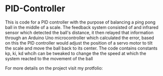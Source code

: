 # PID-Controller

This is code for a PID controller with the purpose of balancing a ping pong ball in the middle of a scale.
The feedback system consisted of and infrared sensor which detected the ball's distance, it then relayed that information through an Arduino Uno microcontroller which calculated the error, based on this the PID controller would adjust the position of a servo motor to tilt the scale and move the ball back to its center.
The code contains constants kp, ki, kd whcih can be tweaked to change the the speed at which the system reacted to the movement of the ball

For more details on the project visit my protfolio: 
